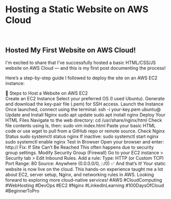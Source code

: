 <h1>﻿Hosting a Static Website on AWS Cloud</h1>﻿
<h2>Hosted My First Website on AWS Cloud!</h2>
<p>I'm excited to share that I’ve successfully hosted a basic HTML/CSS/JS website on AWS Cloud — and this is my first post documenting the process!</p>
<p>Here’s a step-by-step guide I followed to deploy the site on an AWS EC2 instance:</p>
<div>🔧 Steps to Host a Website on AWS EC2</div>
Create an EC2 Instance
Select your preferred OS (I used Ubuntu). Generate and download the key-pair file (.pem) for SSH access.
Launch the Instance
Once launched, connect using the terminal:
ssh -i your-key.pem ubuntu@<your-public-ip>
Update and Install Nginx
sudo apt update
sudo apt install nginx
Deploy Your HTML Files
Navigate to the web directory:
cd /usr/share/nginx/html
Check file contents using ls, then:
sudo vim index.html
Paste your basic HTML code or use wget to pull from a GitHub repo or remote source.
Check Nginx Status
sudo systemctl status nginx
If inactive:
sudo systemctl start nginx
sudo systemctl enable nginx
Test in Browser
Open your browser and enter:
http://<your-public-ip>
Fix: If Site Can’t Be Reached
This often happens due to security group settings.
Modify Security Group (Firewall)
Go to your EC2 instance > Security tab > Edit Inbound Rules.
Add a rule:
Type: HTTP (or Custom TCP)
Port Range: 80
Source: Anywhere (0.0.0.0/0, ::/0)
✅ And that’s it! Your static website is now live on the cloud.
This hands-on experience taught me a lot about EC2, server setup, Nginx, and networking rules in AWS. Looking forward to exploring more cloud-native services!
#AWS #CloudComputing #WebHosting #DevOps #EC2 #Nginx #LinkedInLearning #100DaysOfCloud #BeginnerToPro

